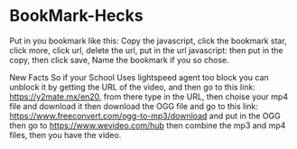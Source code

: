 # BookMark-Hecks
Put in you bookmark like this:
Copy the javascript, 
click the bookmark star, 
click more, 
click url, 
delete the url, 
put in the url javascript: 
then put in the copy, 
then click save, 
Name the bookmark if you so chose. 
                                           
New Facts So if your School Uses lightspeed agent too block you can unblock it by getting the URL of the video,
and then go to this link: https://y2mate.mx/en20,
from there type in the URL,
then choise your mp4 file and download it 
then download the OGG file and go to this link: https://www.freeconvert.com/ogg-to-mp3/download
and put in the OGG
then go to https://www.wevideo.com/hub
then combine the mp3 and mp4 files,
then you have the video.
